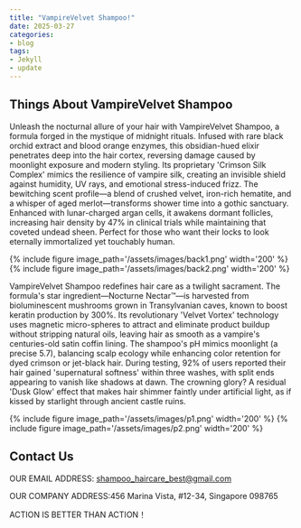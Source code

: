 ```yaml
---
title: "VampireVelvet Shampoo!"
date: 2025-03-27
categories:
- blog
tags:
- Jekyll
- update
---
```


## Things About VampireVelvet Shampoo

Unleash the nocturnal allure of your hair with VampireVelvet Shampoo, a formula forged in the mystique of midnight rituals. Infused with rare black orchid extract and blood orange enzymes, this obsidian-hued elixir penetrates deep into the hair cortex, reversing damage caused by moonlight exposure and modern styling. Its proprietary 'Crimson Silk Complex' mimics the resilience of vampire silk, creating an invisible shield against humidity, UV rays, and emotional stress-induced frizz. The bewitching scent profile—a blend of crushed velvet, iron-rich hematite, and a whisper of aged merlot—transforms shower time into a gothic sanctuary. Enhanced with lunar-charged argan cells, it awakens dormant follicles, increasing hair density by 47% in clinical trials while maintaining that coveted undead sheen. Perfect for those who want their locks to look eternally immortalized yet touchably human.

{% include figure image_path='/assets/images/back1.png' width='200' %}
{% include figure image_path='/assets/images/back2.png' width='200' %}

VampireVelvet Shampoo redefines hair care as a twilight sacrament. The formula's star ingredient—Nocturne Nectar™—is harvested from bioluminescent mushrooms grown in Transylvanian caves, known to boost keratin production by 300%. Its revolutionary 'Velvet Vortex' technology uses magnetic micro-spheres to attract and eliminate product buildup without stripping natural oils, leaving hair as smooth as a vampire's centuries-old satin coffin lining. The shampoo's pH mimics moonlight (a precise 5.7), balancing scalp ecology while enhancing color retention for dyed crimson or jet-black hair. During testing, 92% of users reported their hair gained 'supernatural softness' within three washes, with split ends appearing to vanish like shadows at dawn. The crowning glory? A residual 'Dusk Glow' effect that makes hair shimmer faintly under artificial light, as if kissed by starlight through ancient castle ruins.

{% include figure image_path='/assets/images/p1.png' width='200' %}
{% include figure image_path='/assets/images/p2.png' width='200' %}


## Contact Us

OUR EMAIL ADDRESS: shampoo_haircare_best@gmail.com

OUR COMPANY ADDRESS:456 Marina Vista, #12-34, Singapore 098765

ACTION IS BETTER THAN ACTION！

